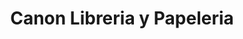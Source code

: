 ---
title: "Canon Libreria y Papeleria"
url: /santa-cruz-de-la-sierra/canon-libreria-y-papeleria/
shop: Allgemein
---